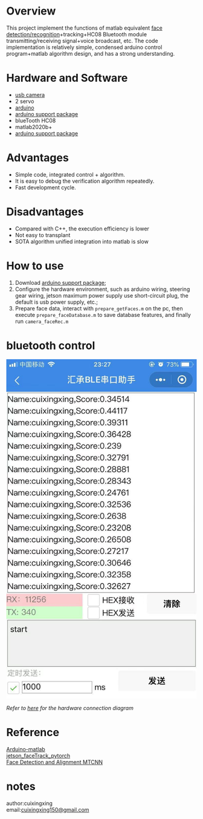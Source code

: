 # Overview
This project implement the functions of matlab equivalent [face detection/recognition](https://github.com/cuixing158/jetson_faceTrack_pytorch )+tracking+HC08 Bluetooth module transmitting/receiving signal+voice broadcast, etc. The code implementation is relatively simple, condensed arduino control program+matlab algorithm design, and has a strong understanding.<br>

# Hardware and Software
- [usb camera](https://ww2.mathworks.cn/matlabcentral/fileexchange/45182-matlab-support-package-for-usb-webcams?s_tid=srchtitle )
- 2 servo
- [arduino](https://www.arduino.cc/ )
- [arduino support package](https://ww2.mathworks.cn/matlabcentral/fileexchange/47522-matlab-support-package-for-arduino-hardware?s_tid=srchtitle )
- blueTooth HC08
- matlab2020b+
- [arduino support package](https://ww2.mathworks.cn/matlabcentral/fileexchange/47522-matlab-support-package-for-arduino-hardware?s_tid=srchtitle )

# Advantages
- Simple code, integrated control + algorithm.
- It is easy to debug the verification algorithm repeatedly.
- Fast development cycle.

# Disadvantages
- Compared with C++, the execution efficiency is lower
- Not easy to transplant
- SOTA algorithm unified integration into matlab is slow

# How to use
1. Download [arduino support package](https://ww2.mathworks.cn/matlabcentral/fileexchange/47522-matlab-support-package-for-arduino-hardware?s_tid=srchtitle );<br>
2. Configure the hardware environment, such as arduino wiring, steering gear wiring, jetson maximum power supply use short-circuit plug, the default is usb power supply, etc.;<br>
3. Prepare face data, interact with `prepare_getFaces.m` on the pc, then execute `prepare_faceDatabase.m` to save database features, and finally run `camera_faceRec.m` <br>

# bluetooth control
![bluetooth](images/BLE.jpg)<br>

*Refer to [here](https://github.com/cuixing158/jetson_faceTrack_pytorch/blob/main/images/jetsonServo.jpg ) for the hardware connection diagram*<br>

# Reference
[Arduino-matlab](https://www.mathworks.com/hardware-support/arduino-matlab.html )<br>
[jetson_faceTrack_pytorch](https://github.com/cuixing158/jetson_faceTrack_pytorch )<br>
[Face Detection and Alignment MTCNN](https://github.com/matlab-deep-learning/mtcnn-face-detection )

# notes
author:cuixingxing <br>
email:cuixingxing150@gmail.com <br> 
